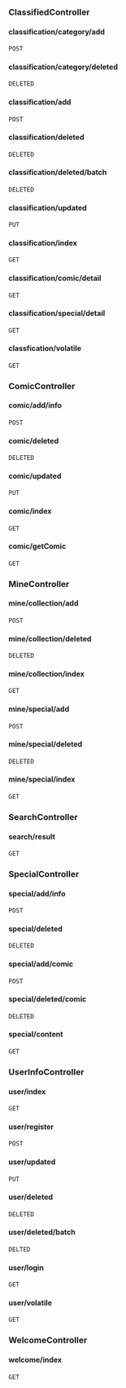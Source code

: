 ### ClassifiedController

#### classification/category/add

	POST

#### classification/category/deleted

	DELETED

#### classification/add

	POST

#### classification/deleted

	DELETED

#### classification/deleted/batch

	DELETED

#### classification/updated

	PUT

#### classification/index

	GET

#### classification/comic/detail

	GET

#### classification/special/detail

	GET

#### classfication/volatile

	GET

### ComicController

#### comic/add/info

	POST

#### comic/deleted

	DELETED

#### comic/updated

	PUT

#### comic/index

	GET

#### comic/getComic

	GET

### MineController

#### mine/collection/add

	POST

#### mine/collection/deleted

	DELETED

#### mine/collection/index

	GET

#### mine/special/add

	POST

#### mine/special/deleted

	DELETED

#### mine/special/index

	GET

### SearchController

#### search/result

	GET

### SpecialController

#### special/add/info

	POST

#### special/deleted

	DELETED

#### special/add/comic

	POST

#### special/deleted/comic

	DELETED

#### special/content

	GET

### UserInfoController

#### user/index

	GET

#### user/register

	POST

#### user/updated

	PUT

#### user/deleted

	DELETED

#### user/deleted/batch

	DELTED

#### user/login

	GET

#### user/volatile

	GET

### WelcomeController

#### welcome/index

	GET